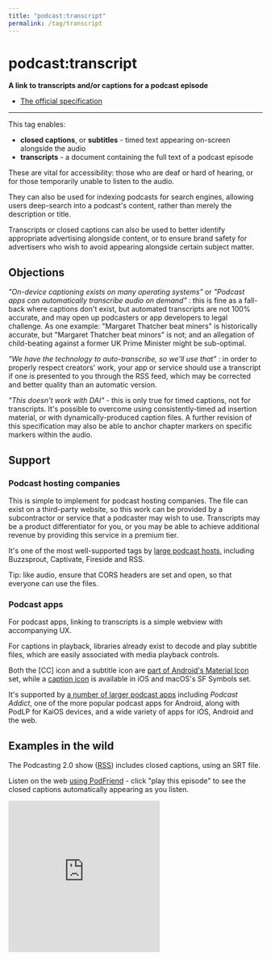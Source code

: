 ```yaml
---
title: "podcast:transcript"
permalink: /tag/transcript
---
```


# <i class="pi pi-tag-transcript"></i>podcast:transcript
**A link to transcripts and/or captions for a podcast episode**

* [The official specification](https://github.com/Podcastindex-org/podcast-namespace/blob/main/docs/1.0.md#transcript)

- - -

This tag enables:

* **closed captions**, or **subtitles** - timed text appearing on-screen alongside the audio
* **transcripts** - a document containing the full text of a podcast episode

These are vital for accessibility: those who are deaf or hard of hearing, or for those temporarily unable to listen to the audio.

They can also be used for indexing podcasts for search engines, allowing users deep-search into a podcast's content, rather than merely the description or title.

Transcripts or closed captions can also be used to better identify appropriate advertising alongside content, or to ensure brand safety for advertisers who wish to avoid appearing alongside certain subject matter.

## Objections

_"On-device captioning exists on many operating systems"_ or _"Podcast apps can automatically transcribe audio on demand"_ : this is fine as a fall-back where captions don't exist, but automated transcripts are not 100% accurate, and may open up podcasters or app developers to legal challenge. As one example: "Margaret Thatcher beat miners" is historically accurate, but "Margaret Thatcher beat minors" is not; and an allegation of child-beating against a former UK Prime Minister might be sub-optimal.

_"We have the technology to auto-transcribe, so we'll use that"_ : in order to properly respect creators' work, your app or service should use a transcript if one is presented to you through the RSS feed, which may be corrected and better quality than an automatic version.

_"This doesn't work with DAI"_ - this is only true for timed captions, not for transcripts. It's possible to overcome using consistently-timed ad insertion material, or with dynamically-produced caption files. A further revision of this specification may also be able to anchor chapter markers on specific markers within the audio.

## Support

### Podcast hosting companies
This is simple to implement for podcast hosting companies. The file can exist on a third-party website, so this work can be provided by a subcontractor or service that a podcaster may wish to use. Transcripts may be a product differentiator for you, or you may be able to achieve additional revenue by providing this service in a premium tier.

It's one of the most well-supported tags by [large podcast hosts](https://podcastindex.org/apps?appTypes=hosting&elements=Transcript), including Buzzsprout, Captivate, Fireside and RSS.

Tip: like audio, ensure that CORS headers are set and open, so that everyone can use the files.

### Podcast apps

For podcast apps, linking to transcripts is a simple webview with accompanying UX.

For captions in playback, libraries already exist to decode and play subtitle files, which are easily associated with media playback controls.

Both the [CC] icon and a subtitle icon are [part of Android's Material Icon](https://fonts.google.com/icons?icon.query=caption) set, while a [caption icon](https://podnews.net/uploads/caption-icon.png) is available in iOS and macOS's SF Symbols set.

It's supported by [a number of larger podcast apps](https://podcastindex.org/apps?appTypes=app&elements=Transcript) including _Podcast Addict_, one of the more popular podcast apps for Android, along with PodLP for KaiOS devices, and a wide variety of apps for iOS, Android and the web.

## Examples in the wild

The Podcasting 2.0 show ([RSS](http://mp3s.nashownotes.com/pc20rss.xml)) includes closed captions, using an SRT file.

Listen on the web [using PodFriend](https://web.podfriend.com/podcast/podcasting-20/9485400086) - click "play this episode" to see the closed captions automatically appearing as you listen.

<iframe width="300" height="300" src="https://www.youtube-nocookie.com/embed/o_DftGS5f88" title="YouTube video player" frameborder="0" allow="accelerometer; autoplay; clipboard-write; encrypted-media; gyroscope; picture-in-picture" allowfullscreen></iframe>

<script src="https://giscus.app/client.js"
        data-repo="jamescridland/podcastnamespace.org"
        data-repo-id="R_kgDOH0hJuA"
        data-category="General"
        data-category-id="DIC_kwDOH0hJuM4CQ1a_"
        data-mapping="title"
        data-strict="0"
        data-reactions-enabled="1"
        data-emit-metadata="0"
        data-input-position="bottom"
        data-theme="preferred_color_scheme"
        data-lang="en"
        data-loading="lazy"
        crossorigin="anonymous"
        async>
</script>
